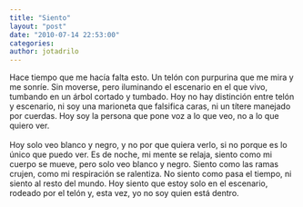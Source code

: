 ```yaml
---
title: "Siento"
layout: "post"
date: "2010-07-14 22:53:00"
categories: 
author: jotadrilo
---
```


<div class="css-full-post-content js-full-post-content">
Hace tiempo que me hacía falta esto. Un telón con purpurina que me mira y me sonríe. Sin moverse, pero iluminando el escenario en el que vivo, tumbando en un árbol cortado y tumbado. Hoy no hay distinción entre telón y escenario, ni soy una marioneta que falsifica caras, ni un títere manejado por cuerdas. Hoy soy la persona que pone voz a lo que veo, no a lo que quiero ver.<br /><br />Hoy solo veo blanco y negro, y no por que quiera verlo, si no porque es lo único que puedo ver. Es de noche, mi mente se relaja, siento como mi cuerpo se mueve, pero solo veo blanco y negro. Siento como las ramas crujen, como mi respiración se ralentiza. No siento como pasa el tiempo, ni siento al resto del mundo. Hoy siento que estoy solo en el escenario, rodeado por el telón y, esta vez, yo no soy quien está dentro.
</div>